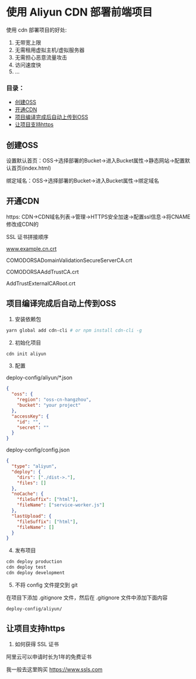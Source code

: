# 使用 Aliyun CDN 部署前端项目

使用 cdn 部署项目的好处:

1. 无带宽上限
2. 无需租用虚拟主机/虚拟服务器
3. 无需担心恶意流量攻击
4. 访问速度快
5. ...

### 目录：
- [创建OSS](#创建OSS)
- [开通CDN](#开通CDN)
- [项目编译完成后自动上传到OSS](#项目编译完成后自动上传到OSS)
- [让项目支持https](#让项目支持https)

## 创建OSS

设置默认首页：OSS->选择部署的Bucket->进入Bucket属性->静态网站->配置默认首页(index.html)

绑定域名：OSS->选择部署的Bucket->进入Bucket属性->绑定域名

## 开通CDN

https: CDN->CDN域名列表->管理->HTTPS安全加速->配置ssl信息->将CNAME修改成CDN的

SSL 证书拼接顺序

www.example.cn.crt

COMODORSADomainValidationSecureServerCA.crt

COMODORSAAddTrustCA.crt

AddTrustExternalCARoot.crt

## 项目编译完成后自动上传到OSS

1. 安装依赖包

``` sh
yarn global add cdn-cli # or npm install cdn-cli -g
```

2. 初始化项目

``` sh
cdn init aliyun
```

3. 配置

deploy-config/aliyun/*.json

``` json
{
  "oss": {
    "region": "oss-cn-hangzhou",
    "bucket": "your project"
  },
  "accessKey": {
    "id": "",
    "secret": ""
  }
}
```

deploy-config/config.json

``` json
{
  "type": "aliyun",
  "deploy": {
    "dirs": ["./dist->."],
    "files": []
  },
  "noCache": {
    "fileSuffix": ["html"],
    "fileName": ["service-worker.js"]
  },
  "lastUpload": {
    "fileSuffix": ["html"],
    "fileName": []
  }
}
```

4. 发布项目

``` sh
cdn deploy production
cdn deploy test
cdn deploy development
```

5. 不将 config 文件提交到 git

在项目下添加 .gitignore 文件，然后在 .gitignore 文件中添加下面内容

``` gitignore
deploy-config/aliyun/
```

## 让项目支持https

1. 如何获得 SSL 证书

阿里云可以申请时长为1年的免费证书

我一般去这里购买 https://www.ssls.com
